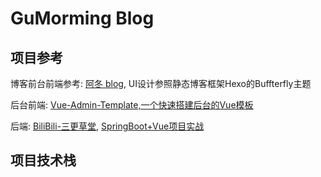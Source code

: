 # GuMorming Blog

## 项目参考

博客前台前端参考: [阿冬 blog](https://gitee.com/wu_shengdong/blog), UI设计参照静态博客框架Hexo的Buffterfly主题

后台前端: [Vue-Admin-Template,一个快速搭建后台的Vue模板](https://github.com/PanJiaChen/vue-admin-template)

后端: [BiliBili-三更草堂](https://space.bilibili.com/663528522/?spm_id_from=333.999.0.0),
[SpringBoot+Vue项目实战](https://www.bilibili.com/video/BV1hq4y1F7zk/?spm_id_from=333.999.0.0)

## 项目技术栈